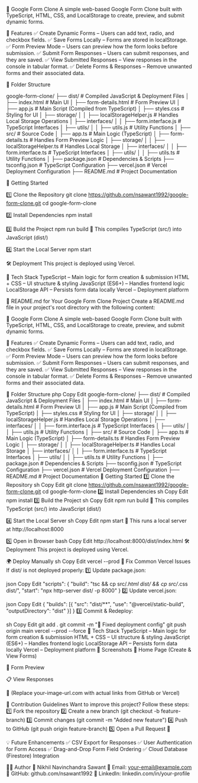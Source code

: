 📌 Google Form Clone
A simple web-based Google Form Clone built with TypeScript, HTML, CSS, and LocalStorage to create, preview, and submit dynamic forms.

📜 Features
✅ Create Dynamic Forms – Users can add text, radio, and checkbox fields.
✅ Save Forms Locally – Forms are stored in localStorage.
✅ Form Preview Mode – Users can preview how the form looks before submission.
✅ Submit Form Responses – Users can submit responses, and they are saved.
✅ View Submitted Responses – View responses in the console in tabular format.
✅ Delete Forms & Responses – Remove unwanted forms and their associated data.

📂 Folder Structure

google-form-clone/
├── dist/                      # Compiled JavaScript & Deployment Files
│   ├── index.html             # Main UI
│   ├── form-details.html      # Form Preview UI
│   ├── app.js                 # Main Script (Compiled from TypeScript)
│   ├── styles.css             # Styling for UI
│   ├── storage/
│   │   ├── localStorageHelper.js   # Handles Local Storage Operations
│   ├── interfaces/
│   │   ├── form.interface.js       # TypeScript Interfaces
│   ├── utils/
│   │   ├── utils.js                # Utility Functions
│
├── src/                      # Source Code
│   ├── app.ts                 # Main Logic (TypeScript)
│   ├── form-details.ts        # Handles Form Preview Logic
│   ├── storage/
│   │   ├── localStorageHelper.ts   # Handles Local Storage
│   ├── interfaces/
│   │   ├── form.interface.ts       # TypeScript Interfaces
│   ├── utils/
│   │   ├── utils.ts                # Utility Functions
│
├── package.json               # Dependencies & Scripts
├── tsconfig.json              # TypeScript Configuration
├── vercel.json                # Vercel Deployment Configuration
├── README.md                  # Project Documentation


🚀 Getting Started

1️⃣ Clone the Repository
git clone https://github.com/nsawant1992/google-form-clone.git
cd google-form-clone

2️⃣ Install Dependencies
npm install

3️⃣ Build the Project
npm run build
📌 This compiles TypeScript (src/) into JavaScript (dist/)

4️⃣ Start the Local Server
npm start

🛠 Deployment
This project is deployed using Vercel.

🔧 Tech Stack
TypeScript – Main logic for form creation & submission
HTML + CSS – UI structure & styling
JavaScript (ES6+) – Handles frontend logic
LocalStorage API – Persists form data locally
Vercel – Deployment platform


🚀 README.md for Your Google Form Clone Project
Create a README.md file in your project's root directory with the following content:

📌 Google Form Clone
A simple web-based Google Form Clone built with TypeScript, HTML, CSS, and LocalStorage to create, preview, and submit dynamic forms.

📜 Features
✅ Create Dynamic Forms – Users can add text, radio, and checkbox fields.
✅ Save Forms Locally – Forms are stored in localStorage.
✅ Form Preview Mode – Users can preview how the form looks before submission.
✅ Submit Form Responses – Users can submit responses, and they are saved.
✅ View Submitted Responses – View responses in the console in tabular format.
✅ Delete Forms & Responses – Remove unwanted forms and their associated data.

📂 Folder Structure
php
Copy
Edit
google-form-clone/
├── dist/                      # Compiled JavaScript & Deployment Files
│   ├── index.html             # Main UI
│   ├── form-details.html      # Form Preview UI
│   ├── app.js                 # Main Script (Compiled from TypeScript)
│   ├── styles.css             # Styling for UI
│   ├── storage/
│   │   ├── localStorageHelper.js   # Handles Local Storage Operations
│   ├── interfaces/
│   │   ├── form.interface.js       # TypeScript Interfaces
│   ├── utils/
│   │   ├── utils.js                # Utility Functions
│
├── src/                      # Source Code
│   ├── app.ts                 # Main Logic (TypeScript)
│   ├── form-details.ts        # Handles Form Preview Logic
│   ├── storage/
│   │   ├── localStorageHelper.ts   # Handles Local Storage
│   ├── interfaces/
│   │   ├── form.interface.ts       # TypeScript Interfaces
│   ├── utils/
│   │   ├── utils.ts                # Utility Functions
│
├── package.json               # Dependencies & Scripts
├── tsconfig.json              # TypeScript Configuration
├── vercel.json                # Vercel Deployment Configuration
├── README.md                  # Project Documentation
🚀 Getting Started
1️⃣ Clone the Repository
sh
Copy
Edit
git clone https://github.com/nsawant1992/google-form-clone.git
cd google-form-clone
2️⃣ Install Dependencies
sh
Copy
Edit
npm install
3️⃣ Build the Project
sh
Copy
Edit
npm run build
📌 This compiles TypeScript (src/) into JavaScript (dist/)

4️⃣ Start the Local Server
sh
Copy
Edit
npm start
📌 This runs a local server at http://localhost:8000

5️⃣ Open in Browser
bash
Copy
Edit
http://localhost:8000/dist/index.html
🛠 Deployment
This project is deployed using Vercel.

🌍 Deploy Manually
sh
Copy
Edit
vercel --prod
📌 Fix Common Vercel Issues
If dist/ is not deployed properly: 1️⃣ Update package.json:

json
Copy
Edit
"scripts": {
  "build": "tsc && cp src/*.html dist/ && cp src/*.css dist/",
  "start": "npx http-server dist/ -p 8000"
}
2️⃣ Update vercel.json:

json
Copy
Edit
{
  "builds": [{ "src": "dist/**", "use": "@vercel/static-build", "outputDirectory": "dist" }]
}
3️⃣ Commit & Redeploy:

sh
Copy
Edit
git add .
git commit -m "🚀 Fixed deployment config"
git push origin main
vercel --prod --force
🔧 Tech Stack
TypeScript – Main logic for form creation & submission
HTML + CSS – UI structure & styling
JavaScript (ES6+) – Handles frontend logic
LocalStorage API – Persists form data locally
Vercel – Deployment platform
📸 Screenshots
🎯 Home Page (Create & View Forms)

📌 Form Preview

📋 View Responses

📌 (Replace your-image-url.com with actual links from GitHub or Vercel)

🤝 Contribution Guidelines
Want to improve this project? Follow these steps: 1️⃣ Fork the repository
2️⃣ Create a new branch (git checkout -b feature-branch)
3️⃣ Commit changes (git commit -m "Added new feature")
4️⃣ Push to GitHub (git push origin feature-branch)
5️⃣ Open a Pull Request 🚀

💡 Future Enhancements
✅ CSV Export for Responses
✅ User Authentication for Form Access
✅ Drag-and-Drop Form Field Ordering
✅ Cloud Database (Firestore) Integration

👨‍💻 Author
📌 Nikhil Navinchandra Sawant
📧 Email: your-email@example.com
🔗 GitHub: github.com/nsawant1992
🔗 LinkedIn: linkedin.com/in/your-profile